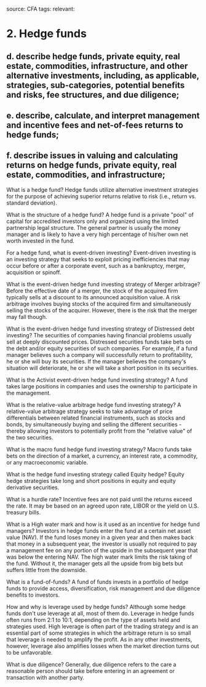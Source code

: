 source: CFA
tags: 
relevant: 

# 2. Hedge funds

## d. describe hedge funds, private equity, real estate, commodities, infrastructure, and other alternative investments, including, as applicable, strategies, sub-categories, potential benefits and risks, fee structures, and due diligence;
## e. describe, calculate, and interpret management and incentive fees and net-of-fees returns to hedge funds;
## f. describe issues in valuing and calculating returns on hedge funds, private equity, real estate, commodities, and infrastructure;

What is a hedge fund?
Hedge funds utilize alternative investment strategies for the purpose of achieving superior returns relative to risk (i.e., return vs. standard deviation). 

What is the structure of a hedge fund?
A hedge fund is a private "pool" of capital for accredited investors only and organized using the limited partnership legal structure. The general partner is usually the money manager and is likely to have a very high percentage of his/her own net worth invested in the fund.

For a hedge fund, what is event-driven investing?
Event-driven investing is an investing strategy that seeks to exploit pricing inefficiencies that may occur before or after a corporate event, such as a bankruptcy, merger, acquisition or spinoff.

What is the event-driven hedge fund investing strategy of Merger arbitrage?
Before the effective date of a merger, the stock of the acquired firm typically sells at a discount to its announced acquisition value. A risk arbitrage involves buying stocks of the acquired firm and simultaneously selling the stocks of the acquirer. However, there is the risk that the merger may fall though.

What is the event-driven hedge fund investing strategy of Distressed debt investing?
The securities of companies having financial problems usually sell at deeply discounted prices. Distressed securities funds take bets on the debt and/or equity securities of such companies. For example, if a fund manager believes such a company will successfully return to profitability, he or she will buy its securities. If the manager believes the company's situation will deteriorate, he or she will take a short position in its securities.

What is the Activist event-driven hedge fund investing strategy?
A fund takes large positions in companies and uses the ownership to participate in the management.

What is the relative-value arbitrage hedge fund investing strategy?
A relative-value arbitrage strategy seeks to take advantage of price differentials between related financial instruments, such as stocks and bonds, by simultaneously buying and selling the different securities - thereby allowing investors to potentially profit from the "relative value" of the two securities.

What is the macro fund hedge fund investing strategy?
Macro funds take bets on the direction of a market, a currency, an interest rate, a commodity, or any macroeconomic variable.

What is the hedge fund investing strategy called Equity hedge?
Equity hedge strategies take long and short positions in equity and equity derivative securities.

What is a hurdle rate?
Incentive fees are not paid until the returns exceed the rate. It may be based on an agreed upon rate, LIBOR or the yield on U.S. treasury bills.

What is a High water mark and how is it used as an incentive for hedge fund managers?
Investors in hedge funds enter the fund at a certain net asset value (NAV). If the fund loses money in a given year and then makes back that money in a subsequent year, the investor is usually not required to pay a management fee on any portion of the upside in the subsequent year that was below the entering NAV. The high water mark limits the risk taking of the fund. Without it, the manager gets all the upside from big bets but suffers little from the downside.

What is a fund-of-funds?
A fund of funds invests in a portfolio of hedge funds to provide access, diversification, risk management and due diligence benefits to investors.

How and why is leverage used by hedge funds? 
Although some hedge funds don't use leverage at all, most of them do. Leverage in hedge funds often runs from 2:1 to 10:1, depending on the type of assets held and strategies used. High leverage is often part of the trading strategy and is an essential part of some strategies in which the arbitrage return is so small that leverage is needed to amplify the profit. As in any other investments, however, leverage also amplifies losses when the market direction turns out to be unfavorable.

What is due diligence?
Generally, due diligence refers to the care a reasonable person should take before entering in an agreement or transaction with another party.

